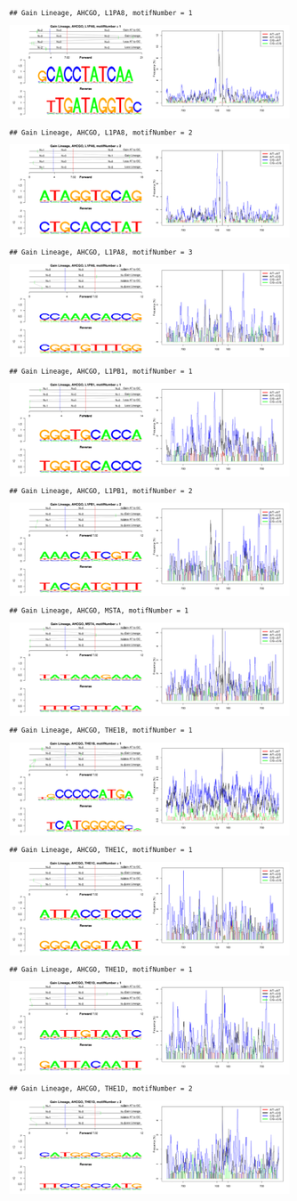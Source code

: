 

```
## Gain Lineage, AHCGO, L1PA8, motifNumber = 1
```

![plot of chunk motifPValues](figure/motifPValues1.png) 

```
## Gain Lineage, AHCGO, L1PA8, motifNumber = 2
```

![plot of chunk motifPValues](figure/motifPValues2.png) 

```
## Gain Lineage, AHCGO, L1PA8, motifNumber = 3
```

![plot of chunk motifPValues](figure/motifPValues3.png) 

```
## Gain Lineage, AHCGO, L1PB1, motifNumber = 1
```

![plot of chunk motifPValues](figure/motifPValues4.png) 

```
## Gain Lineage, AHCGO, L1PB1, motifNumber = 2
```

![plot of chunk motifPValues](figure/motifPValues5.png) 

```
## Gain Lineage, AHCGO, MSTA, motifNumber = 1
```

![plot of chunk motifPValues](figure/motifPValues6.png) 

```
## Gain Lineage, AHCGO, THE1B, motifNumber = 1
```

![plot of chunk motifPValues](figure/motifPValues7.png) 

```
## Gain Lineage, AHCGO, THE1C, motifNumber = 1
```

![plot of chunk motifPValues](figure/motifPValues8.png) 

```
## Gain Lineage, AHCGO, THE1D, motifNumber = 1
```

![plot of chunk motifPValues](figure/motifPValues9.png) 

```
## Gain Lineage, AHCGO, THE1D, motifNumber = 2
```

![plot of chunk motifPValues](figure/motifPValues10.png) 
  
